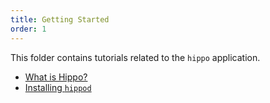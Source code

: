 ```yaml
---
title: Getting Started
order: 1
---
```


This folder contains tutorials related to the `hippo` application.

- [What is Hippo?](./what-is-hippo.md)
- [Installing `hippod`](./installation.md)
